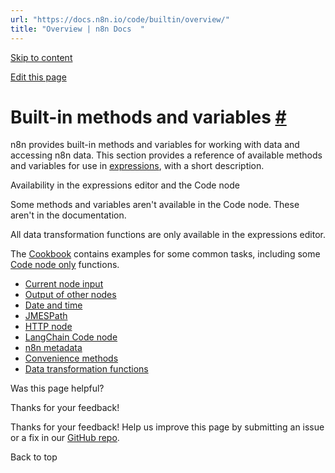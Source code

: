 ```yaml
---
url: "https://docs.n8n.io/code/builtin/overview/"
title: "Overview | n8n Docs  "
---
```


[Skip to content](https://docs.n8n.io/code/builtin/overview/#built-in-methods-and-variables)

[Edit this page](https://github.com/n8n-io/n8n-docs/edit/main/docs/code/builtin/overview.md "Edit this page")

# Built-in methods and variables [\#](https://docs.n8n.io/code/builtin/overview/\#built-in-methods-and-variables "Permanent link")

n8n provides built-in methods and variables for working with data and accessing n8n data. This section provides a reference of available methods and variables for use in [expressions](https://docs.n8n.io/glossary/#expression-n8n), with a short description.

Availability in the expressions editor and the Code node

Some methods and variables aren't available in the Code node. These aren't in the documentation.

All data transformation functions are only available in the expressions editor.

The [Cookbook](https://docs.n8n.io/code/) contains examples for some common tasks, including some [Code node only](https://docs.n8n.io/code/cookbook/code-node/) functions.

- [Current node input](https://docs.n8n.io/code/builtin/current-node-input/)
- [Output of other nodes](https://docs.n8n.io/code/builtin/output-other-nodes/)
- [Date and time](https://docs.n8n.io/code/builtin/date-time/)
- [JMESPath](https://docs.n8n.io/code/builtin/jmespath/)
- [HTTP node](https://docs.n8n.io/code/builtin/http-node-variables/)
- [LangChain Code node](https://docs.n8n.io/code/builtin/langchain-methods/)
- [n8n metadata](https://docs.n8n.io/code/builtin/n8n-metadata/)
- [Convenience methods](https://docs.n8n.io/code/builtin/convenience/)
- [Data transformation functions](https://docs.n8n.io/code/builtin/data-transformation-functions/)

Was this page helpful?






Thanks for your feedback!






Thanks for your feedback! Help us improve this page by submitting an issue or a fix in our [GitHub repo](https://github.com/n8n-io/n8n-docs).


Back to top